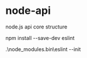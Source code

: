 # node-api
node.js api core structure

npm install --save-dev eslint

.\node_modules\.bin\eslint --init